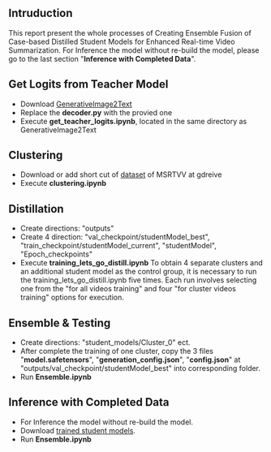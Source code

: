 ## Intruduction

This report present the whole processes of Creating Ensemble Fusion of Case-based Distilled Student Models for Enhanced Real-time Video Summarization. For Inference the model without re-build the model, please go to the last section "**Inference with Completed Data**".

## Get Logits from Teacher Model
- Download [GenerativeImage2Text](https://github.com/microsoft/GenerativeImage2Text/)
- Replace the **decoder.py** with the provied one
- Execute **get_teacher_logits.ipynb**, located in the same directory as GenerativeImage2Text

## Clustering
- Download or add short cut of [dataset](https://drive.google.com/drive/u/0/folders/17MWu0h-yH4YA29dcOURYvg56VdNdQBrA/) of MSRTVV at gdreive
- Execute **clustering.ipynb**

## Distillation
- Create directions: "outputs"
- Create 4 direction: "val_checkpoint/studentModel_best", "train_checkpoint/studentModel_current", "studentModel", "Epoch_checkpoints"
- Execute **training_lets_go_distill.ipynb**
  To obtain 4 separate clusters and an additional student model as the control group, it is necessary to run the training_lets_go_distill.ipynb five times. Each run involves selecting one from the "for all videos training" and four "for cluster videos training" options for execution.

## Ensemble & Testing
- Create directions: "student_models/Cluster_0" ect.
- After complete the training of one cluster, copy the 3 files "**model.safetensors**", "**generation_config.json**", "**config.json**" at "outputs/val_checkpoint/studentModel_best" into corresponding folder.
- Run **Ensemble.ipynb**

## Inference with Completed Data 
- For Inference the model without re-build the model.
- Download [trained student models](https://drive.google.com/drive/folders/1nIZgixmE2lREckPZ8pRNIGxSHbp_4iNs?usp=sharing/).
- Run **Ensemble.ipynb**
